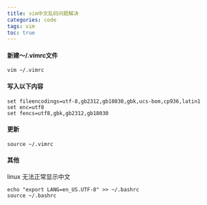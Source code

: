 ```yaml
---
title: vim中文乱码问题解决
categories: code
tags: vim
toc: true
---
```


#### 新建～/.vimrc文件

```shell
vim ~/.vimrc
```

#### 写入以下内容

```shell
set fileencodings=utf-8,gb2312,gb18030,gbk,ucs-bom,cp936,latin1
set enc=utf8
set fencs=utf8,gbk,gb2312,gb18030
```

#### 更新

```shell
source ~/.vimrc
```

#### 其他

linux 无法正常显示中文

```shell
echo "export LANG=en_US.UTF-8" >> ~/.bashrc 
source ~/.bashrc
```



